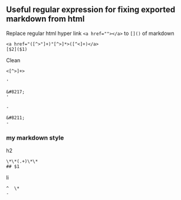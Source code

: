 
## Useful regular expression for fixing exported markdown from html

Replace regular html hyper link `<a href=""></a>` to `[]()` of markdown

```
<a href="([^>"]+)"[^>]*>([^<]+)</a>
[$2]($1)
```

Clean

```
<[^>]+>

```

`'`
```
&#8217;
'
```

`-`
```
&#8211;
-
```

### my markdown style

h2

```
\*\*(.+)\*\*
## $1
```

li

```
^  \*
-
```
